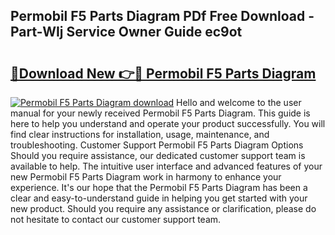 ## Permobil F5 Parts Diagram PDf Free Download - Part-WIj Service Owner Guide ec9ot

# <h2><a href="http://dficmx.blite.top/?on=Permobil+F5+Parts+Diagram">🔗Download New 👉🔴 Permobil F5 Parts Diagram</a></h2>

[![Permobil F5 Parts Diagram download](https://i.imgur.com/lujVjoI.png)](http://dficmx.blite.top/?on=Permobil+F5+Parts+Diagram)
Hello and welcome to the user manual for your newly received Permobil F5 Parts Diagram. This guide is here to help you understand and operate your product successfully. You will find clear instructions for installation, usage, maintenance, and troubleshooting. Customer Support Permobil F5 Parts Diagram Options Should you require assistance, our dedicated customer support team is available to help. The intuitive user interface and advanced features of your new Permobil F5 Parts Diagram work in harmony to enhance your experience. It's our hope that the Permobil F5 Parts Diagram has been a clear and easy-to-understand guide in helping you get started with your new product. Should you require any assistance or clarification, please do not hesitate to contact our customer support team.
